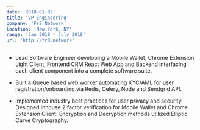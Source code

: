 ```yaml
---
date: '2018-01-02'
title: 'VP Engineering'
company: 'Fr8 Network'
location: 'New York, NY'
range: 'Jan 2018 - July 2018'
url: 'http://fr8.network'
---
```


- Lead Software Engineer developing a Mobile Wallet, Chrome Extension Light Client, Frontend CRM React Web App and Backend interfacing each client component into a complete software suite.  
  
- Built a Queue based web worker automating KYC/AML for user registration/onboarding via Redis, Celery, Node and Sendgrid API.   
  
- Implemented industry best practices for user privacy and security. Designed  inhouse 2 factor verification for Mobile Wallet and Chrome Extension Client. Encryption and Decryption methods utilized Elliptic Curve Cryptography.     
  
